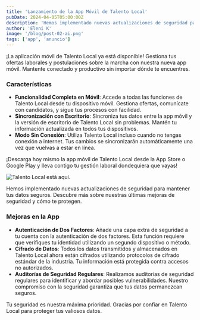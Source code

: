```yaml
---
title: 'Lanzamiento de la App Móvil de Talento Local'
pubDate: 2024-04-05T05:00:00Z
description: 'Hemos implementado nuevas actualizaciones de seguridad para mantener tus datos seguros. Descubre más sobre nuestras últimas mejoras de seguridad y cómo te protegen.'
author: 'Eleni K'
image: '/blog/post-02-ai.png'
tags: ['app', 'anuncio']
---
```


¡La aplicación móvil de Talento Local ya está disponible! Gestiona tus ofertas laborales y postulaciones sobre la marcha con nuestra nueva app móvil. Mantente conectado y productivo sin importar dónde te encuentres.

### Características

- **Funcionalidad Completa en Móvil**: Accede a todas las funciones de Talento Local desde tu dispositivo móvil. Gestiona ofertas, comunícate con candidatos, y sigue tus procesos con facilidad.
- **Sincronización con Escritorio**: Sincroniza tus datos entre la app móvil y la versión de escritorio de Talento Local sin problemas. Mantén tu información actualizada en todos tus dispositivos.
- **Modo Sin Conexión**: Utiliza Talento Local incluso cuando no tengas conexión a internet. Tus cambios se sincronizarán automáticamente una vez que vuelvas a estar en línea.

¡Descarga hoy mismo la app móvil de Talento Local desde la App Store o Google Play y lleva contigo tu gestión laboral dondequiera que vayas!

![Talento Local está aquí.](/blog/post-02-ai.png)

Hemos implementado nuevas actualizaciones de seguridad para mantener tus datos seguros. Descubre más sobre nuestras últimas mejoras de seguridad y cómo te protegen.

### Mejoras en la App

- **Autenticación de Dos Factores**: Añade una capa extra de seguridad a tu cuenta con la autenticación de dos factores. Esta función requiere que verifiques tu identidad utilizando un segundo dispositivo o método.
- **Cifrado de Datos**: Todos los datos transmitidos y almacenados en Talento Local ahora están cifrados utilizando protocolos de cifrado estándar de la industria. Tu información está protegida contra accesos no autorizados.
- **Auditorías de Seguridad Regulares**: Realizamos auditorías de seguridad regulares para identificar y abordar posibles vulnerabilidades. Nuestro compromiso con la seguridad garantiza que tus datos permanezcan seguros.

Tu seguridad es nuestra máxima prioridad. Gracias por confiar en Talento Local para proteger tus valiosos datos.
